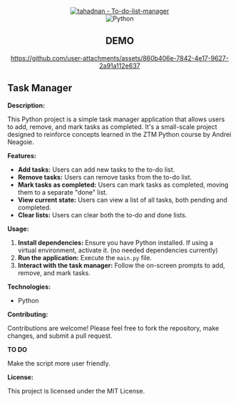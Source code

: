 <div align="center">
  
[![tahadnan - To-do-list-manager ](https://img.shields.io/static/v1?label=tahadnan&message=To-do-list-manager+&color=blue&logo=github)](https://github.com/tahadnan/To-do-list-manager  "Go to GitHub repo")  
<img alt='Python' src='https://img.shields.io/badge/CLI-100000?style=for-the-badge&logo=Python&logoColor=4B8BBE&labelColor=FFD43B&color=306998'/>

## **DEMO**
https://github.com/user-attachments/assets/860b406e-7842-4e17-9627-2a91a112e637
</div>

## **Task Manager**

**Description:**

This Python project is a simple task manager application that allows users to add, remove, and mark tasks as completed. It's a small-scale project designed to reinforce concepts learned in the ZTM Python course by Andrei Neagoie.

**Features:**

- **Add tasks:** Users can add new tasks to the to-do list.
- **Remove tasks:** Users can remove tasks from the to-do list.
- **Mark tasks as completed:** Users can mark tasks as completed, moving them to a separate "done" list.
- **View current state:** Users can view a list of all tasks, both pending and completed.
- **Clear lists:** Users can clear both the to-do and done lists.

**Usage:**

1. **Install dependencies:** Ensure you have Python installed. If using a virtual environment, activate it. (no needed dependencies currently)
2. **Run the application:** Execute the `main.py` file.
3. **Interact with the task manager:** Follow the on-screen prompts to add, remove, and mark tasks.

**Technologies:**

- Python

**Contributing:**

Contributions are welcome! Please feel free to fork the repository, make changes, and submit a pull request.

**TO DO**

Make the script more user friendly.

**License:**

This project is licensed under the MIT License.

